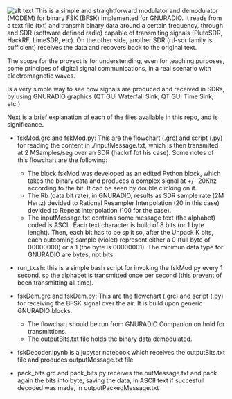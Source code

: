 ![alt text]([http://url/to/img.png](https://github.com/alvarezguido/gr-fsk-simple-modem/blob/main/images/gnuradio-logo.png))
This is a simple and straightforward modulator and demodulator (MODEM) for binary FSK (BFSK) implemented for GNURADIO. 
It reads from a text file (txt) and transmit binary data around a certain frequency, through and SDR (software defined radio) capable of transmiting signals (PlutoSDR, HackRF, LimeSDR, etc).
On the other side, another SDR (rtl-sdr family is sufficient) receives the data and recovers back to the original text.

The scope for the proyect is for understending, even for teaching purposes, some principes of digital signal communications, in a real scenario with electromagnetic waves.

Is a very simple way to see how signals are produced and received in SDRs, by using GNURADIO graphics (QT GUI Waterfall Sink, QT GUI Time Sink, etc.)

Next is a brief explanation of each of the files available in this repo, and is significance.

- fskMod.grc and fskMod.py: This are the flowchart (.grc) and script (.py) for reading the content in ./inputMessage.txt, which is then transmited at 2 MSamples/seg over an SDR (hackrf fot his case). Some notes of this flowchart are the following:
  * The block fskMod was developed as an edited Python block, which takes the binary data and produces a complex signal at +/- 20Khz according to the bit. It can be seen by double clicking on it.
  * The Rb (data bit rate), in GNURADIO, results as SDR sample rate (2M Hertz) devided to Rational Resampler Interpolation (20 in this case) devided to Repeat Interpolation (100 for the case).
  * The inputMessage.txt contains some message text (the alphabet) coded is ASCII. Each text character is build of 8 bits (or 1 byte lenght). Then, each bit has to be split so, after the Unpack K bits, each outcoming sample (violet) represent either a 0 (full byte of 00000000) or a 1 (the byte is 00000001). The minimun data type for GNURADIO are bytes, not bits.
    
- run_tx.sh: this is a simple bash script for invoking the fskMod.py every 1 second, so the alphabet is transmitted once per second (this prevent of been transmitting all time).

- fskDem.grc and fskDem.py: This are the flowchart (.grc) and script (.py) for receiving the BFSK signal over the air. It is build upon generic GNURADIO blocks.
  * The flowchart should be run from GNURADIO Companion on hold for transmittions.
  * The outputBits.txt file holds the binary data demodulated.

- fskDecoder.ipynb is a jupyter notebook which receives the outputBits.txt file and produces outputMessage.txt file

- pack_bits.grc and pack_bits.py receives the outMessage.txt and pack again the bits into byte, saving the data, in ASCII text if succesfull decoded was made, in outputPackedMessage.txt
